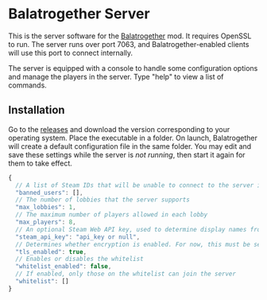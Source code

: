# Balatrogether Server

This is the server software for the [Balatrogether](https://github.com/Irreflexive/Balatrogether) mod. It requires OpenSSL to run. The server runs over port 7063, and Balatrogether-enabled clients will use this port to connect internally. 

The server is equipped with a console to handle some configuration options and manage the players in the server. Type "help" to view a list of commands.

## Installation

Go to the [releases](https://github.com/Irreflexive/Balatrogether-Server/releases) and download the version corresponding to your operating system. Place the executable in a folder. On launch, Balatrogether will create a default configuration file in the same folder. You may edit and save these settings while the server is *not running*, then start it again for them to take effect.

```js
{
  // A list of Steam IDs that will be unable to connect to the server in any capacity
  "banned_users": [],
  // The number of lobbies that the server supports
  "max_lobbies": 1,
  // The maximum number of players allowed in each lobby
  "max_players": 8,
  // An optional Steam Web API key, used to determine display names from numeric Steam IDs. If set to null, players will only be able to view the names of those on their friends list
  "steam_api_key": "api_key or null",
  // Determines whether encryption is enabled. For now, this must be set to true, or else players will be unable to connect to the server
  "tls_enabled": true,
  // Enables or disables the whitelist
  "whitelist_enabled": false,
  // If enabled, only those on the whitelist can join the server
  "whitelist": []
}
```